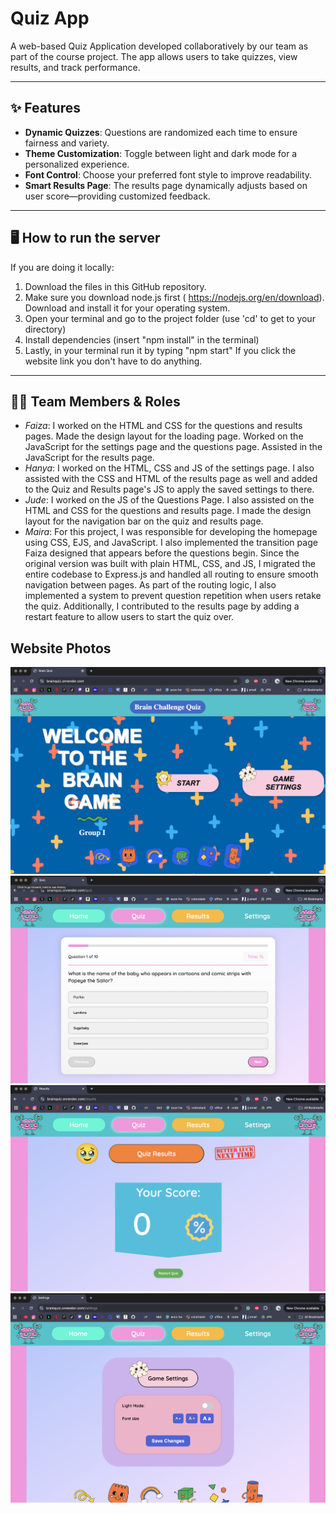 # Quiz App

A web-based Quiz Application developed collaboratively by our team as part of the course project. The app allows users to take quizzes, view results, and track performance.

---

## ✨ Features

- **Dynamic Quizzes**: Questions are randomized each time to ensure fairness and variety.
- **Theme Customization**: Toggle between light and dark mode for a personalized experience.
- **Font Control**: Choose your preferred font style to improve readability.
- **Smart Results Page**: The results page dynamically adjusts based on user score—providing customized feedback.

---

## 🖥️ How to run the server
If you are doing it locally:
  1. Download the files in this GitHub repository.
  2. Make sure you download node.js first ( https://nodejs.org/en/download). Download and install it for your operating system.
  3. Open your terminal and go to the project folder (use 'cd' to get to your directory)
  4. Install dependencies (insert "npm install" in the terminal)
  5. Lastly, in your terminal run it by typing "npm start" 
If you click the website link you don't have to do anything. 

---

## 👩‍💻 Team Members & Roles

- *Faiza*: I worked on the HTML and CSS for the questions and results pages. Made the design layout for the loading page. Worked on the JavaScript for the settings page and the questions page. Assisted in the JavaScript for the results page. 
- *Hanya*: I worked on the HTML, CSS and JS of the settings page. I also assisted with the CSS and HTML of the results page as well and added to the Quiz and Results page's JS to apply the saved settings to there. 
- *Jude*: I worked on the JS of the Questions Page. I also assisted on the HTML and CSS for the questions and results page. I made the design layout for the navigation bar on the quiz and results page.
- *Maira*: For this project, I was responsible for developing the homepage using CSS, EJS, and JavaScript. I also implemented the transition page Faiza designed that appears before the questions begin. Since the original version was built with plain HTML, CSS, and JS, I migrated the entire codebase to Express.js and handled all routing to ensure smooth navigation between pages. As part of the routing logic, I also implemented a system to prevent question repetition when users retake the quiz. Additionally, I contributed to the results page by adding a restart feature to allow users to start the quiz over.

## Website Photos
![Alt text](website_photos/homepage.webp)
![Alt text](website_photos/quiz.webp)
![Alt text](website_photos/results.webp)
![Alt text](website_photos/settings.webp)
